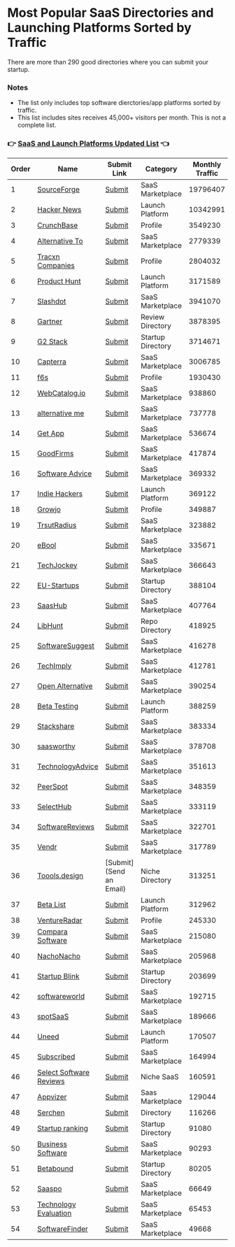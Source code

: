 # Most Popular SaaS Directories and Launching Platforms Sorted by Traffic

There are more than 290 good directories where you can submit your startup.

### Notes

- The list only includes top software dierctories/app platforms sorted by traffic.
- This list includes sites receives 45,000+ visitors per month. This is not a complete list.

### :point_right: [SaaS and Launch Platforms Updated List](https://www.bizixy.com/hub/saas "SaaS and Launch Platforms Updated List") :point_left:

| Order | Name | Submit Link | Category | Monthly Traffic |
| ------------ | ------------ | ------------ | ------------ | ------------ |
| 1 | [SourceForge](https://sourceforge.net/) | [Submit](https://sourceforge.net/software/vendors/new) | SaaS Marketplace | 19796407 |
| 2 | [Hacker News](https://news.ycombinator.com/show) | [Submit](https://news.ycombinator.com/submit) | Launch Platform | 10342991 |
| 3 | [CrunchBase](https://www.crunchbase.com) | [Submit](https://www.crunchbase.com/#/home/index) | Profile | 3549230 |
| 4 | [Alternative To](https://alternativeto.net) | [Submit](https://alternativeto.net/account/signup) | SaaS Marketplace | 2779339 |
| 5 | [Tracxn Companies](https://tracxn.com/d/companies) | [Submit](https://tracxn.com/signup) | Profile | 2804032 |
| 6 | [Product Hunt](https://www.producthunt.com) | [Submit](https://help.producthunt.com/en/articles/479557-how-to-post-a-product) | Launch Platform | 3171589 |
| 7 | [Slashdot](https://slashdot.org/) | [Submit](https://slashdot.org/submission) | SaaS Marketplace | 3941070 |
| 8 | [Gartner](https://www.gartner.com/reviews/markets) | [Submit](https://www.gartner.com/peer-insights/vendor-portal/overview) | Review Directory | 3878395 |
| 9 | [G2 Stack](https://www.g2.com/) | [Submit](https://www.g2.com/products/new) | Startup Directory | 3714671 |
| 10 | [Capterra](https://www.capterra.com/) | [Submit](https://www.gartner.com/en/digital-markets/capterra-provider-signup) | SaaS Marketplace | 3006785 |
| 11 | [f6s](http://www.f6s.com) | [Submit](https://www.f6s.com/add-software) | Profile | 1930430 |
| 12 | [WebCatalog.io](https://webcatalog.io/en/apps) | [Submit](https://webcatalog.io/en/apps/submit) | SaaS Marketplace | 938860 |
| 13 | [alternative me](https://alternative.me) | [Submit](https://alternative.me/signup/) | SaaS Marketplace | 737778 |
| 14 | [Get App](https://www.getapp.com) | [Submit](https://www.gartner.com/en/digital-markets) | SaaS Marketplace | 536674 |
| 15 | [GoodFirms](https://www.goodfirms.co/directories/software) | [Submit](https://www.goodfirms.co/get-listed) | SaaS Marketplace | 417874 |
| 16 | [Software Advice](https://www.softwareadvice.com/) | [Submit](https://www.softwareadvice.com/vendors/) | SaaS Marketplace | 369332 |
| 17 | [Indie Hackers](https://www.indiehackers.com) | [Submit](https://www.indiehackers.com/sign-up) | Launch Platform | 369122 |
| 18 | [Growjo](https://www.growjo.com) | [Submit](https://growjo.com/add-your-company) | Profile | 349887 |
| 19 | [TrsutRadius](https://www.trustradius.com) | [Submit](https://solutions.trustradius.com/) | SaaS Marketplace | 323882 |
| 20 | [eBool](http://www.ebool.com/) | [Submit](https://www.ebool.com/submit) | SaaS Marketplace | 335671 |
| 21 | [TechJockey](https://www.techjockey.com/us/) | [Submit](https://esellerhub.techjockey.com/) | SaaS Marketplace | 366643 |
| 22 | [EU-Startups](https://www.eu-startups.com/directory/) | [Submit](https://www.eu-startups.com/directory/?wpbdp_view=submit_listing) | Startup Directory | 388104 |
| 23 | [SaasHub](https://www.saashub.com/) | [Submit](https://www.saashub.com/submit) | SaaS Marketplace | 407764 |
| 24 | [LibHunt](https://www.libhunt.com/) | [Submit](https://www.libhunt.com/repo/submit) | Repo Directory | 418925 |
| 25 | [SoftwareSuggest](https://www.softwaresuggest.com/) | [Submit](https://www.softwaresuggest.com/vendorsportal/index.php?r=product/software) | SaaS Marketplace | 416278 |
| 26 | [TechImply](https://www.techimply.com/) | [Submit](https://www.techimply.com/get-listed) | SaaS Marketplace | 412781 |
| 27 | [Open Alternative](https://www.openalternative.co) | [Submit](https://openalternative.co/submit) | SaaS Marketplace | 390254 |
| 28 | [Beta Testing](https://betatesting.com/beta-testing) | [Submit](https://betatesting.com/signup) | Launch Platform | 388259 |
| 29 | [Stackshare](https://stackshare.io) | [Submit](https://stackshare.io/create-stack/new-company) | SaaS Marketplace | 383334 |
| 30 | [saasworthy](https://www.saasworthy.com/) | [Submit](https://www.saasworthy.com/product/addsearch) | SaaS Marketplace | 378708 |
| 31 | [TechnologyAdvice](https://www.technologyadvice.com) | [Submit](https://solutions.technologyadvice.com/list-your-product/) | SaaS Marketplace | 351613 |
| 32 | [PeerSpot](https://www.peerspot.com) | [Submit](https://marketing.peerspot.com/contact-us/) | SaaS Marketplace | 348359 |
| 33 | [SelectHub](https://www.selecthub.com) | [Submit](https://www.selecthub.com/seller/) | SaaS Marketplace | 333119 |
| 34 | [SoftwareReviews](https://www.softwarereviews.com/) | [Submit](https://provider.softwarereviews.com/) | SaaS Marketplace | 322701 |
| 35 | [Vendr](https://www.vendr.com) | [Submit](https://www.vendr.com/vendr-verified) | SaaS Marketplace | 317789 |
| 36 | [Toools.design](https://www.toools.design) | [Submit](Send an Email) | Niche Directory | 313251 |
| 37 | [Beta List](https://betalist.com) | [Submit](https://betalist.com/submissions/new) | Launch Platform | 312962 |
| 38 | [VentureRadar](https://www.ventureradar.com/database) | [Submit](http://ventureradar.com/submitcompany) | Profile | 245330 |
| 39 | [Compara Software](http://comparasoftware.com/) | [Submit](https://www.comparasoftware.com/panel-usuario/register) | SaaS Marketplace | 215080 |
| 40 | [NachoNacho](https://nachonacho.com/) | [Submit](https://connect.nachonacho.com/signup-seller) | SaaS Marketplace | 205968 |
| 41 | [Startup Blink](https://www.startupblink.com) | [Submit](https://www.startupblink.com/startups/add) | Startup Directory | 203699 |
| 42 | [softwareworld](https://www.softwareworld.co/) | [Submit](https://www.softwareworld.co/register/) | SaaS Marketplace | 192715 |
| 43 | [spotSaaS](https://www.spotsaas.com) | [Submit](https://www.spotsaas.com/get-listed) | SaaS Marketplace | 189666 |
| 44 | [Uneed](https://www.uneed.best/) | [Submit](https://www.uneed.best/promote-your-tool) | Launch Platform | 170507 |
| 45 | [Subscribed](https://www.subscribed.fyi) | [Submit](https://subscribed.fyi/about-us/) | SaaS Marketplace | 164994 |
| 46 | [Select Software Reviews](https://www.selectsoftwarereviews.com/) | [Submit](https://www.selectsoftwarereviews.com/vendors#faq) | Niche SaaS | 160591 |
| 47 | [Appvizer](https://www.appvizer.com/customer/) | [Submit](https://www.appvizer.com/vendors/registration) | Saas Marketplace | 129044 |
| 48 | [Serchen](http://serchen.com/) | [Submit](http://serchen.com/get-listed) | Directory | 116266 |
| 49 | [Startup ranking](https://www.startupranking.com) | [Submit](https://www.startupranking.com/startup/register) | Startup Directory | 91080 |
| 50 | [Business Software](http://business-software.com/) | [Submit](http://business-software.com/add-your-product) | SaaS Marketplace | 90293 |
| 51 | [Betabound](https://www.betabound.com/) | [Submit](https://www.betabound.com/announce/) | Startup Directory | 80205 |
| 52 | [Saaspo](https://saaspo.com/) | [Submit](https://www.saaspo.com/submit) | SaaS Marketplace | 66649 |
| 53 | [Technology Evaluation](https://www.technologyevaluation.com) | [Submit](https://www3.technologyevaluation.com/vendor-services-group/home) | SaaS Marketplace | 65453 |
| 54 | [SoftwareFinder](https://softwarefinder.com/) | [Submit](https://softwarefinder.com/for-vendors) | SaaS Marketplace | 49668 |
